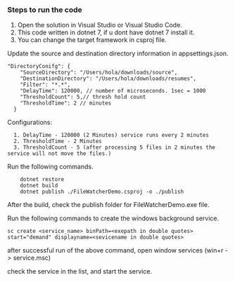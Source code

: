 ### Steps to run the code

1) Open the solution in Visual Studio or Visual Studio Code.
2) This code written in dotnet 7, if u dont have dotnet 7 install it.
3) You can change the target framework in csproj file.

Update the source and destination directory information in appsettings.json.

```
"DirectoryConifg": {
    "SourceDirectory": "/Users/hola/downloads/source",
    "DestinationDirectory": "/Users/hola/downloads/resumes",
    "Filter": "*.*",
    "DelayTime": 120000, // number of microseconds. 1sec = 1000
    "ThresholdCount": 5,// thresh hold count
    "ThresholdTime": 2 // minutes
  }
```

Configurations:
```
  1. DelayTime - 120000 (2 Minutes) service runs every 2 minutes
  2. ThresholdTime - 2 Minutes
  3. ThresholdCount - 5 (after processing 5 files in 2 minutes the service will not move the files.)
```

Run the following commands.

```
    dotnet restore
    dotnet build
    dotnet publish ./FileWatcherDemo.csproj -o ./publish
```

After the build, check the publish folder for FileWatcherDemo.exe file.

Run the following commands to create the windows background service.

```
sc create <service_name> binPath=<exepath in double quotes> start="demand" displayname=<sevicename in double quotes>
```

after successful run of the above command, open window services (win+r -> service.msc)

check the service in the list, and start the service.